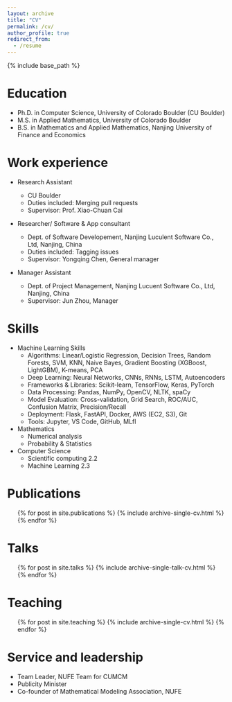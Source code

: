 ```yaml
---
layout: archive
title: "CV"
permalink: /cv/
author_profile: true
redirect_from:
  - /resume
---
```

{% include base_path %}

Education
======
* Ph.D. in Computer Science, University of Colorado Boulder (CU Boulder)
* M.S. in Applied Mathematics, University of Colorado Boulder
* B.S. in Mathematics and Applied Mathematics, Nanjing University of Finance and Economics

Work experience
======
* Research Assistant
  * CU Boulder
  * Duties included: Merging pull requests
  * Supervisor: Prof. Xiao-Chuan Cai

* Researcher/ Software & App consultant
  * Dept. of Software Developement, Nanjing Luculent Software Co., Ltd, Nanjing, China
  * Duties included: Tagging issues
  * Supervisor: Yongqing Chen, General manager
  
* Manager Assistant
  * Dept. of Project Management, Nanjing Lucuent Software Co., Ltd, Nanjing, China
  * Supervisor: Jun Zhou, Manager

  
Skills
======
* Machine Learning Skills
  * Algorithms: Linear/Logistic Regression, Decision Trees, Random Forests, SVM, KNN, Naive Bayes, Gradient Boosting (XGBoost, LightGBM), K-means, PCA
  * Deep Learning: Neural Networks, CNNs, RNNs, LSTM, Autoencoders
  * Frameworks & Libraries: Scikit-learn, TensorFlow, Keras, PyTorch
  * Data Processing: Pandas, NumPy, OpenCV, NLTK, spaCy
  * Model Evaluation: Cross-validation, Grid Search, ROC/AUC, Confusion Matrix, Precision/Recall
  * Deployment: Flask, FastAPI, Docker, AWS (EC2, S3), Git
  * Tools: Jupyter, VS Code, GitHub, MLfl
* Mathematics 
  * Numerical analysis
  * Probability & Statistics
* Computer Science 
  * Scientific computing 2.2
  * Machine Learning 2.3
 
Publications
======
  <ul>{% for post in site.publications %}
    {% include archive-single-cv.html %}
  {% endfor %}</ul>
  
Talks
======
  <ul>{% for post in site.talks %}
    {% include archive-single-talk-cv.html %}
  {% endfor %}</ul>
  
Teaching
======
  <ul>{% for post in site.teaching %}
    {% include archive-single-cv.html %}
  {% endfor %}</ul>
  
Service and leadership
======
* Team Leader, NUFE Team for CUMCM
* Publicity Minister
* Co-founder of Mathematical Modeling Association, NUFE
